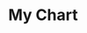 # My Chart

<canvas id="myChart"></canvas>
<script src="https://cdn.jsdelivr.net/npm/chart.js@2.9.3/dist/Chart.min.js"></script>
<script src="https://cdn.jsdelivr.net/npm/papaparse@5.3.0/papaparse.min.js"></script>
<script>
  // Parse the CSV file and create the data for the chart
  var data = [];
  var labels = [];
  var csv = "https://raw.githubusercontent.com/vpereira01/electricalgridptqos/master/data/records/records.csv";
  // var csv = "data/records/records.csv";
  Papa.parse(csv, {
    header: true,
    download: true,
    complete: function(results) {
      data = results.data.map(function(d) { return d[".fields.municipality"] });
      labels = results.data.map(function(d) { return d[".record_timestamp"] });
    }
  });

  // Create the chart using the Chart.js library
  var ctx = document.getElementById('myChart').getContext('2d');
  var chart = new Chart(ctx, {
    type: 'line',
    data: {
      labels: labels,
      datasets: [{
        label: "[CHART_LABEL]",
        data: data
      }]
    },
    options: {
      responsive: true,
      maintainAspectRatio: false
    }
  });
</script>
